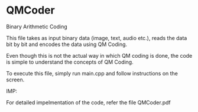 QMCoder
=======

Binary Arithmetic Coding


This file takes as input binary data (image, text, audio etc.), reads the data bit by bit and encodes
the data using QM Coding.

Even though this is not the actual way in which QM coding is done, the code is simple to understand 
the concepts of QM Coding.

To execute this file, simply run main.cpp and follow instructions on the screen.

IMP:

For detailed impelmentation of the code, refer the file 
QMCoder.pdf
